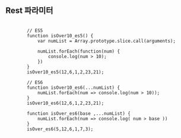 ## Rest 파라미터
<pre>
    <code>
        // ES5
        function isOver10_es5() {
            var numList = Array.prototype.slice.call(arguments);

            numList.forEach(function(num) {
                console.log(num > 10);
            })
        }
        isOver10_es5(12,6,1,2,23,21);

        // ES6
        function isOver10_es6(...numList) {
            numList.forEach(num => console.log(num > 10));
        }
        isOver10_es6(12,6,1,2,23,21);

        function isOver_es6(base ,...numList) {
            numList.forEach(num => console.log( num > base ))
        }
        isOver_es6(5,12,6,1,7,3);
    </code>
</pre>